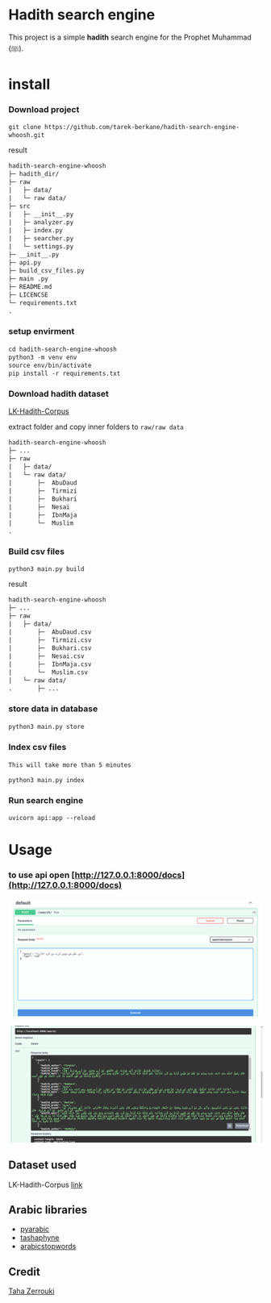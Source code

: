 # Hadith search engine

This project is a simple **hadith** search engine for the Prophet Muhammad (ﷺ).

# install

### Download project

```shell
git clone https://github.com/tarek-berkane/hadith-search-engine-whoosh.git
```

result 

```
hadith-search-engine-whoosh
├─ hadith_dir/
├─ raw 
|   ├─ data/ 
|   └─ raw data/
├─ src
|   ├─ __init__.py
|   ├─ analyzer.py
|   ├─ index.py
|   ├─ searcher.py
|   └─ settings.py
├─ __init__.py
├─ api.py
├─ build_csv_files.py
├─ main .py
├─ README.md
├─ LICENCSE
└─ requirements.txt
.
```

### setup envirment

```shell
cd hadith-search-engine-whoosh
python3 -m venv env
source env/bin/activate
pip install -r requirements.txt
```

### Download hadith dataset

[LK-Hadith-Corpus](https://github.com/ShathaTm/LK-Hadith-Corpus)

extract folder and copy inner folders to `raw/raw data`

```
hadith-search-engine-whoosh
├─ ...
├─ raw 
|   ├─ data/ 
|   └─ raw data/
|       ├─  AbuDaud
|       ├─  Tirmizi
|       ├─  Bukhari
|       ├─  Nesai
|       ├─  IbnMaja
|       └─  Muslim
.
```

### Build csv files

```shell
python3 main.py build
```

result

```
hadith-search-engine-whoosh
├─ ...
├─ raw 
|   ├─ data/ 
|       ├─  AbuDaud.csv
|       ├─  Tirmizi.csv
|       ├─  Bukhari.csv
|       ├─  Nesai.csv
|       ├─  IbnMaja.csv
|       └─  Muslim.csv
|   └─ raw data/ 
.       ├─ ...
```

### store data in database
```shell
python3 main.py store
```

### Index csv files

`This will take more than 5 minutes`

```shell
python3 main.py index
```

### Run search engine

```shell
uvicorn api:app --reload
```

# Usage

### to use api open [http://127.0.0.1:8000/docs](http://127.0.0.1:8000/docs)


![](imgs/screenshot.png)


![](imgs/screenshot_2.png)
## Dataset used

LK-Hadith-Corpus [link](https://github.com/ShathaTm/LK-Hadith-Corpus)

## Arabic libraries

- [pyarabic](https://github.com/linuxscout/pyarabic)
- [tashaphyne](https://github.com/linuxscout/tashaphyne)
- [arabicstopwords](https://github.com/linuxscout/arabicstopwords)

## Credit
[Taha Zerrouki](https://github.com/linuxscout)

